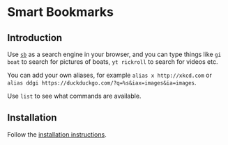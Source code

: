 # Smart Bookmarks

## Introduction

Use [`sb`](http://mrkane27.github.io/sb/) as a search engine in your browser, and you can type things like
`gi boat` to search for pictures of boats, `yt rickroll` to search for videos etc.

You can add your own aliases, for example `alias x http://xkcd.com` or `alias ddgi https://duckduckgo.com/?q=%s&iax=images&ia=images`.

Use `list` to see what commands are available.

## Installation

Follow the [installation instructions](http://mrkane27.github.io/sb/).
